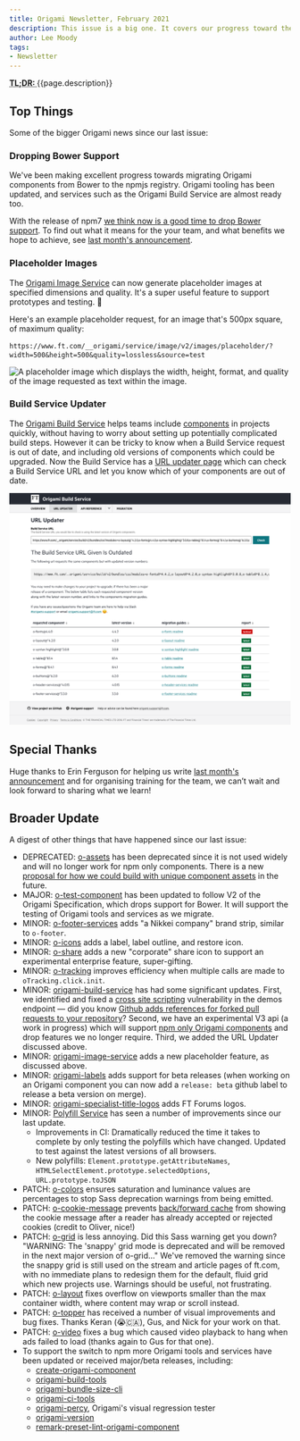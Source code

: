 ```yaml
---
title: Origami Newsletter, February 2021
description: This issue is a big one. It covers our progress toward the recently announced npm migration; a new Origami Image Service placeholder image feature; a new Origami Build Service feature to help teams keep components up to date; and a whole bunch more.
author: Lee Moody
tags:
- Newsletter
---
```


<abbr title="Too long; didn't read">
<strong>
TL;DR:
</strong>
</abbr> {{page.description}}

## Top Things

Some of the bigger Origami news since our last issue:

### Dropping Bower Support

We've been making excellent progress towards migrating Origami components from Bower to the npmjs registry. Origami tooling has been updated, and services such as the Origami Build Service are almost ready too.

With the release of npm7 [we think now is a good time to drop Bower support](/blog/2020/10/28/newsletter/#new-proposal-to-drop-bower-support). To find out what it means for the your team, and what benefits we hope to achieve, see [last month's announcement](/blog/2021/01/18/deprecating-bower-and-origami-via-npm/).


### Placeholder Images

The [Origami Image Service](https://www.ft.com/__origami/service/image/v2/) can now generate placeholder images at specified dimensions and quality. It's a super useful feature to support prototypes and testing. 🎉

Here's an example placeholder request, for an image that's 500px square, of maximum quality:

```
https://www.ft.com/__origami/service/image/v2/images/placeholder/?width=500&height=500&quality=lossless&source=test
```

![A placeholder image which displays the width, height, format, and quality of the image requested as text within the image.](https://www.ft.com/__origami/service/image/v2/images/placeholder/?width=500&height=500&quality=lossless&source=test)



### Build Service Updater

The [Origami Build Service](https://www.ft.com/__origami/service/build/) helps teams include [components](https://registry.origami.ft.com/components) in projects quickly, without having to worry about setting up potentially complicated build steps. However it can be tricky to know when a Build Service request is out of date, and including old versions of components which could be upgraded. Now the Build Service has a [URL updater page](https://www.ft.com/__origami/service/build/url-updater) which can check a Build Service URL and let you know which of your components are out of date.

![The Build Service updater. For a given Build Service URL it displays a table of requested components which shows the requested version, the latest version, whether it is out of date or not, and where to find migration guides to upgrade as required.](/assets/images/2021-03-02-newsletter/build-service-updater.png)

## Special Thanks

Huge thanks to Erin Ferguson for helping us write [last month's announcement](/blog/2021/01/18/deprecating-bower-and-origami-via-npm/) and for organising training for the team, we can’t wait and look forward to sharing what we learn!

## Broader Update

A digest of other things that have happened since our last issue:

- DEPRECATED: [o-assets](https://github.com/Financial-Times/o-assets) has been deprecated since it is not used widely and will no longer work for npm only components. There is a new [proposal for how we could build with unique component assets](https://github.com/Financial-Times/origami/pull/102) in the future.
- MAJOR: [o-test-component](https://github.com/Financial-Times/o-test-component) has been updated to follow V2 of the Origami Specification, which drops support for Bower. It will support the testing of Origami tools and services as we migrate.
- MINOR: [o-footer-services](https://github.com/Financial-Times/o-footer-services) adds "a Nikkei company" brand strip, similar to `o-footer`.
- MINOR: [o-icons](https://github.com/Financial-Times/o-icons) adds a label, label outline, and restore icon.
- MINOR: [o-share](https://github.com/Financial-Times/o-share) adds a new "corporate" share icon to support an experimental enterprise feature, super-gifting.
- MINOR: [o-tracking](https://github.com/Financial-Times/o-tracking) improves efficiency when multiple calls are made to `oTracking.click.init`.
- MINOR: [origami-build-service](https://github.com/Financial-Times/origami-build-service) has had some significant updates. First, we identified and fixed a [cross site scripting](https://owasp.org/www-community/attacks/xss/) vulnerability in the demos endpoint — did you know [Github adds references for forked pull requests to your repository](https://git-scm.com/book/id/v2/GitHub-Maintaining-a-Project)? Second, we have an experimental V3 api (a work in progress) which will support [npm only Origami components](/blog/2021/01/18/deprecating-bower-and-origami-via-npm/) and drop features we no longer require. Third, we added the URL Updater discussed above.
- MINOR: [origami-image-service](https://github.com/Financial-Times/origami-image-service) adds a new placeholder feature, as discussed above.
- MINOR: [origami-labels](https://github.com/Financial-Times/origami-labels) adds support for beta releases (when working on an Origami component you can now add a `release: beta` github label to release a beta version on merge).
- MINOR: [origami-specialist-title-logos](https://github.com/Financial-Times/origami-specialist-title-logos) adds FT Forums logos.
- MINOR: [Polyfill Service](https://github.com/Financial-Times/polyfill-library) has seen a number of improvements since our last update.
   - Improvements in CI: Dramatically reduced the time it takes to complete by only testing the polyfills which have changed. Updated to test against the latest versions of all browsers.
   - New polyfills: `Element.prototype.getAttributeNames`, `HTMLSelectElement.prototype.selectedOptions`, `URL.prototype.toJSON`
- PATCH: [o-colors](https://github.com/Financial-Times/o-colors) ensures saturation and luminance values are percentages to stop Sass deprecation warnings from being emitted.
- PATCH: [o-cookie-message](https://github.com/Financial-Times/o-cookie-message) prevents [back/forward cache](https://web.dev/bfcache/) from showing the cookie message after a reader has already accepted or rejected cookies (credit to Oliver, nice!)
- PATCH: [o-grid](https://github.com/Financial-Times/o-grid) is less annoying. Did this Sass warning get you down?  "WARNING: The 'snappy' grid mode is deprecated and will be removed in the next major version of o-grid..." We've removed the warning since the snappy grid is still used on the stream and article pages of ft.com, with no immediate plans to redesign them for the default, fluid grid which new projects use. Warnings should be useful, not frustrating.
- PATCH: [o-layout](https://github.com/Financial-Times/o-layout) fixes overflow on viewports smaller than the max container width, where content may wrap or scroll instead.
- PATCH: [o-topper](https://github.com/Financial-Times/o-topper) has received a number of visual improvements and bug fixes. Thanks Keran (😭🇨🇦), Gus, and Nick for your work on that.
- PATCH: [o-video](https://github.com/Financial-Times/o-video) fixes a bug which caused video playback to hang when ads failed to load (thanks again to Gus for that one).
- To support the switch to npm more Origami tools and services have been updated or received major/beta releases, including:
   - [create-origami-component](https://github.com/Financial-Times/create-origami-component)
   - [origami-build-tools](https://github.com/Financial-Times/origami-build-tools)
   - [origami-bundle-size-cli](https://github.com/Financial-Times/origami-bundle-size-cli)
   - [origami-ci-tools](https://github.com/Financial-Times/origami-ci-tools)
   - [origami-percy](https://github.com/Financial-Times/origami-percy), Origami's visual regression tester
   - [origami-version](https://github.com/Financial-Times/origami-version)
   - [remark-preset-lint-origami-component](https://github.com/Financial-Times/remark-preset-lint-origami-component)

